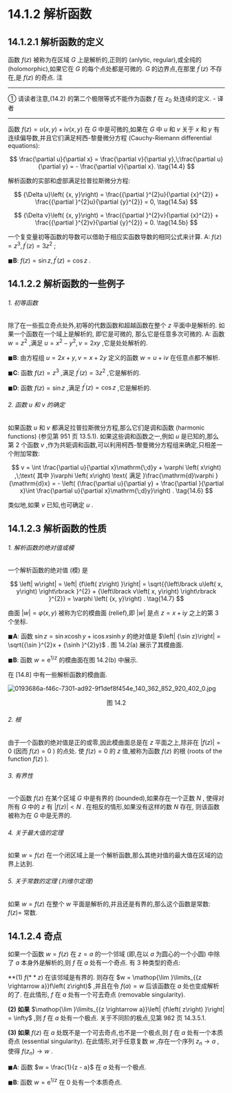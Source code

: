 # 14.1.2 解析函数

## 14.1.2.1 解析函数的定义

函数 $f\left( z\right)$ 被称为在区域 $G$ 上是解析的,正则的 (anlytic, regular),或全纯的 (holomorphic),如果它在 $G$ 的每个点处都是可微的. $G$ 的边界点,在那里 ${f}^{\prime }\left( z\right)$ 不存在,是 $f\left( z\right)$ 的奇点. 注

---

① 请读者注意,(14.2) 的第二个极限等式不能作为函数 $f$ 在 ${z}_{0}$ 处连续的定义. - 译者

---

函数 $f\left( z\right)  = u\left( {x, y}\right)  + \mathrm{i}v\left( {x, y}\right)$ 在 $G$ 中是可微的,如果在 $G$ 中 $u$ 和 $v$ 关于 $x$ 和 $y$ 有连续偏导数,并且它们满足柯西-黎曼微分方程 (Cauchy-Riemann differential equations):

$$
\frac{\partial u}{\partial x} = \frac{\partial v}{\partial y},\;\frac{\partial u}{\partial y} =  - \frac{\partial v}{\partial x}. \tag{14.4}
$$

解析函数的实部和虚部满足拉普拉斯微分方程:

$$
{\Delta u}\left( {x, y}\right)  = \frac{{\partial }^{2}u}{\partial {x}^{2}} + \frac{{\partial }^{2}u}{\partial {y}^{2}} = 0, \tag{14.5a}
$$

$$
{\Delta v}\left( {x, y}\right)  = \frac{{\partial }^{2}v}{\partial {x}^{2}} + \frac{{\partial }^{2}v}{\partial {y}^{2}} = 0. \tag{14.5b}
$$

一个复变量初等函数的导数可以借助于相应实函数导数的相同公式来计算. A: $f\left( z\right)  = {z}^{3},{f}^{\prime }\left( z\right)  = 3{z}^{2}$ ;

$\blacksquare \mathbf{B}$: $f\left( z\right)  = \sin z,{f}^{\prime }\left( z\right)  = \cos z$ .

## 14.1.2.2 解析函数的一些例子

###### 1. 初等函数

除了在一些孤立奇点处外,初等的代数函数和超越函数在整个 $z$ 平面中是解析的. 如果一个函数在一个域上是解析的, 即它是可微的, 那么它是任意多次可微的. A: 函数 $w = {z}^{2}$ ,满足 $u = {x}^{2} - {y}^{2}, v = {2xy}$ ,它是处处解析的.

$\blacksquare \mathbf{B}$: 由方程组 $u = {2x} + y, v = x + {2y}$ 定义的函数 $w = u + \mathrm{i}v$ 在任意点都不解析.

$\blacksquare \mathbf{C}$: 函数 $f\left( z\right)  = {z}^{3}$ ,满足 ${f}^{\prime }\left( z\right)  = 3{z}^{2}$ ,它是解析的.

$\blacksquare \mathbf{D}$: 函数 $f\left( z\right)  = \sin z$ ,满足 ${f}^{\prime }\left( z\right)  = \cos z$ ,它是解析的.

###### 2. 函数 $u$ 和 $v$ 的确定

如果函数 $u$ 和 $v$ 都满足拉普拉斯微分方程,那么它们是调和函数 (harmonic functions) (参见第 951 页 13.5.1). 如果这些调和函数之一,例如 $u$ 是已知的,那么第 2 个函数 $v$ ,作为共轭调和函数,可以利用柯西-黎曼微分方程组来确定,只相差一个附加常数:

$$
v = \int \frac{\partial u}{\partial x}\mathrm{\;d}y + \varphi \left( x\right) ,\;\text{ 其中 }\varphi \left( x\right) \text{ 满足 }\frac{\mathrm{d}\varphi }{\mathrm{d}x} =  - \left( {\frac{\partial u}{\partial y} + \frac{\partial }{\partial x}\int \frac{\partial u}{\partial x}\mathrm{\;d}y}\right) . \tag{14.6}
$$

类似地,如果 $v$ 已知,也可确定 $u$ .

## 14.1.2.3 解析函数的性质

###### 1. 解析函数的绝对值或模

一个解析函数的绝对值 (模) 是

$$
\left| w\right|  = \left| {f\left( z\right) }\right|  = \sqrt{{\left\lbrack  u\left( x, y\right) \right\rbrack  }^{2} + {\left\lbrack  v\left( x, y\right) \right\rbrack  }^{2}} = \varphi \left( {x, y}\right) . \tag{14.7}
$$

曲面 $\left| w\right|  = \varphi \left( {x, y}\right)$ 被称为它的模曲面 (relief),即 $\left| w\right|$ 是点 $z = x + \mathrm{i}y$ 之上的第 3 个坐标.

$\blacksquare \mathbf{A}$: 函数 $\sin z = \sin x\cosh y + \mathrm{i}\cos x\sinh y$ 的绝对值是 $\left| {\sin z}\right|  = \sqrt{{\sin }^{2}x + {\sinh }^{2}y}$ . 图 14.2(a) 展示了其模曲面.

$\blacksquare \mathbf{B}$: 函数 $w = {\mathrm{e}}^{1/z}$ 的模曲面在图 14.2(b) 中展示.

在 [14.8] 中有一些解析函数的模曲面.

![0193686a-f46c-7301-ad92-9f1def8f454e_140_362_852_920_402_0.jpg](/images/0193686a-f46c-7301-ad92-9f1def8f454e_140_362_852_920_402_0.jpg)

<center>图 14.2</center>

###### 2. 根

由于一个函数的绝对值是正的或零,因此模曲面总是在 $z$ 平面之上,除非在 $\left| {f\left( z\right) }\right|  = 0$ (因而 $f\left( z\right)  = 0$ ) 的点处. 使 $f\left( z\right)  = 0$ 的 $z$ 值,被称为函数 $f\left( z\right)$ 的根 (roots of the function $f\left( z\right)$ ).

###### 3. 有界性

一个函数 $f\left( z\right)$ 在某个区域 $G$ 中是有界的 (bounded),如果存在一个正数 $N$ , 使得对所有 $G$ 中的 $z$ 有 $\left| {f\left( z\right) }\right|  < N$ . 在相反的情形,如果没有这样的数 $N$ 存在, 则该函数被称为在 $G$ 中是无界的.

###### 4. 关于最大值的定理

如果 $w = f\left( z\right)$ 在一个闭区域上是一个解析函数,那么其绝对值的最大值在区域的边界上达到.

###### 5. 关于常数的定理 (刘维尔定理)

如果 $w = f\left( z\right)$ 在整个 $w$ 平面是解析的,并且还是有界的,那么这个函数是常数: $f\left( z\right)  =$ 常数.

## 14.1.2.4 奇点

如果一个函数 $w = f\left( z\right)$ 在 $z = a$ 的一个邻域 (即,在以 $a$ 为圆心的一个小圆) 中除了 $a$ 本身外是解析的,则 $f$ 在 $a$ 处有一个奇点. 有 3 种类型的奇点:

**(1) $f\left(** z\right)$ 在该邻域是有界的. 则存在 $w = \mathop{\lim }\limits_{{z \rightarrow  a}}f\left( z\right)$ ,并且在令 $f\left( a\right)  = w$ 后该函数在 $a$ 处也变成解析的了. 在此情形, $f$ 在 $a$ 处有一个可去奇点 (removable singularity).

**(2) 如果** $\mathop{\lim }\limits_{{z \rightarrow  a}}\left| {f\left( z\right) }\right|  = \infty$ ,则 $f$ 在 $a$ 处有一个极点. 关于不同阶的极点,见第 982 页 14.3.5.1.

**(3) 如果** $f\left( z\right)$ 在 $a$ 处既不是一个可去奇点,也不是一个极点,则 $f$ 在 $a$ 处有一个本质奇点 (essential singularity). 在此情形,对于任意复数 $w$ ,存在一个序列 ${z}_{n} \rightarrow  a$ ,使得 $f\left( {z}_{n}\right)  \rightarrow  w$ .

$\blacksquare \mathbf{A}$: 函数 $w = \frac{1}{z - a}$ 在 $a$ 处有一个极点.

$\blacksquare \mathbf{B}$: 函数 $w = {\mathrm{e}}^{1/z}$ 在 0 处有一个本质奇点.
